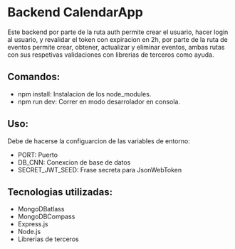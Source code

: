 # Backend CalendarApp


Este backend por parte de la ruta auth permite crear el usuario, hacer login al usuario, y revalidar el token con expiracion en 2h,
por parte de la ruta de eventos permite crear, obtener, actualizar y eliminar eventos, ambas rutas con sus respetivas validaciones con librerias de terceros como ayuda.


## Comandos:
- npm install: Instalacion de los node_modules.
- npm run dev: Correr en modo desarrolador en consola.

## Uso: 
Debe de hacerse la configuarcion de las variables de entorno:
- PORT: Puerto
- DB_CNN: Conexcion de base de datos
- SECRET_JWT_SEED: Frase secreta para JsonWebToken

## Tecnologias utilizadas:

- MongoDBatlass
- MongoDBCompass
- Express.js
- Node.js
- Librerias de terceros
